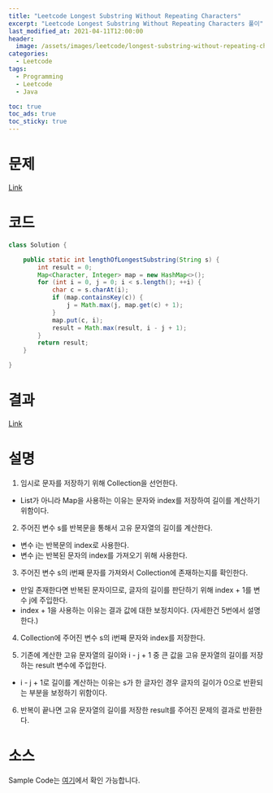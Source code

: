 ```yaml
---
title: "Leetcode Longest Substring Without Repeating Characters"
excerpt: "Leetcode Longest Substring Without Repeating Characters 풀이"
last_modified_at: 2021-04-11T12:00:00
header:
  image: /assets/images/leetcode/longest-substring-without-repeating-characters.png
categories:
  - Leetcode
tags:
  - Programming
  - Leetcode
  - Java

toc: true
toc_ads: true
toc_sticky: true
---
```

# 문제
[Link](https://leetcode.com/problems/longest-substring-without-repeating-characters/)

# 코드
```java
class Solution {

	public static int lengthOfLongestSubstring(String s) {
		int result = 0;
		Map<Character, Integer> map = new HashMap<>();
		for (int i = 0, j = 0; i < s.length(); ++i) {
			char c = s.charAt(i);
			if (map.containsKey(c)) {
				j = Math.max(j, map.get(c) + 1);
			}
			map.put(c, i);
			result = Math.max(result, i - j + 1);
		}
		return result;
	}

}
```

# 결과
[Link](https://leetcode.com/submissions/detail/478726995/)

# 설명
1. 임시로 문자를 저장하기 위해 Collection을 선언한다.
  - List가 아니라 Map을 사용하는 이유는 문자와 index를 저장하여 길이를 계산하기 위함이다.

2. 주어진 변수 s를 반복문을 통해서 고유 문자열의 길이를 계산한다.
  - 변수 i는 반복문의 index로 사용한다.
  - 변수 j는 반복된 문자의 index를 가져오기 위해 사용한다.

3. 주어진 변수 s의 i번째 문자를 가져와서 Collection에 존재하는지를 확인한다.
  - 만일 존재한다면 반복된 문자이므로, 글자의 길이를 판단하기 위해 index + 1를 변수 j에 주입한다.
  - index + 1을 사용하는 이유는 결과 값에 대한 보정치이다. (자세한건 5번에서 설명한다.)

4. Collection에 주어진 변수 s의 i번째 문자와 index를 저장한다.

5. 기존에 계산한 고유 문자열의 길이와 i - j + 1 중 큰 값을 고유 문자열의 길이를 저장하는 result 변수에 주입한다.
  - i - j + 1로 길이를 계산하는 이유는 s가 한 글자인 경우 글자의 길이가 0으로 반환되는 부분을 보정하기 위함이다.

6. 반복이 끝나면 고유 문자열의 길이를 저장한 result를 주어진 문제의 결과로 반환한다.

# 소스
Sample Code는 [여기](https://github.com/GracefulSoul/leetcode/blob/master/src/main/java/gracefulsoul/problems/LongestSubstringWithoutRepeatingCharacters.java)에서 확인 가능합니다.